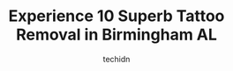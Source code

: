---
layout: ampstory
image: https://i0.wp.com/www.depkes.org/wp-content/uploads/2023/06/tattoo-removal-0-in-birmingham-al-1685797154.jpeg?resize=640,853
author: techidn
featured: false
description: Discover the impressive array of Tattoo Removal options in Birmingham AL, where you can find 10 of the largest Tattoo Removal establishments in the area. From renowned classics to hidden gem
title: Experience 10 Superb Tattoo Removal in Birmingham AL
cover:
   title: Experience 10 Superb Tattoo Removal in Birmingham AL
   subtitle: Rickpate
   background: https://www.depkes.org/wp-content/uploads/2023/06/tattoo-removal-0-in-birmingham-al-1685797154.jpeg

pages: 
 - layout: thirds
   top: <h1>#1 Cahaba Dermatology & Skin Health Center</h1>
   bottom: "<p>Most definitely my best skin place through the year.Must say I was a little skeptical at first after reading some reviews but from my very first visit it has been tremend</p>"
   background: https://www.depkes.org/wp-content/uploads/2023/06/tattoo-removal-1-in-birmingham-al-1685797155.jpeg
   backgroundblur: true
 - layout: thirds
   top: <h1>#2 Spa Cahaba</h1>
   bottom: "<p>This place is amazing!! I have had the best results with my laser hair removal with Tracey! She is the bomb! She worked alongside with their Dermatologist on what setting</p>"
   background: https://www.depkes.org/wp-content/uploads/2023/06/tattoo-removal-2-in-birmingham-al-1685797155.jpeg
   cta:
      link: https://www.depkes.org/blog/experience-10-superb-tattoo-removal-in-birmingham-al/
      text: Experience 10 Superb Tattoo Removal in Birmingham AL
 - layout: thirds
   top: <h1>#3 Dermatology & Laser of Alabama</h1>
   bottom: "<p>201 Office Park Dr Suite 350, Birmingham, AL 35223, United States</p>"
   background: https://www.depkes.org/wp-content/uploads/2023/06/tattoo-removal-3-in-birmingham-al-1685797155.jpeg
   cta:
      link: https://www.depkes.org/blog/experience-10-superb-tattoo-removal-in-birmingham-al/
      text: Experience 10 Superb Tattoo Removal in Birmingham AL
 - layout: thirds
   top: <h1>#4 Revolution Ink</h1>
   bottom: "<p>3728 4th Ave S, Birmingham, AL 35222, United States</p>"
   background: https://images.unsplash.com/photo-1489694553447-4c9339da310d?ixlib=rb-4.0.3&ixid=MnwxMjA3fDB8MHxwaG90by1wYWdlfHx8fGVufDB8fHx8&auto=format&fit=crop&w=640&h=853&q=80
   cta:
      link: https://www.depkes.org/blog/experience-10-superb-tattoo-removal-in-birmingham-al/
      text: Experience 10 Superb Tattoo Removal in Birmingham AL
 - layout: thirds
   top: <h1>#5 Stay Gold Tattoo Studio</h1>
   bottom: "<p>1351 Decatur Hwy, Fultondale, AL 35068, United States</p>"
   background: https://images.unsplash.com/photo-1488554378835-f7acf46e6c98?ixlib=rb-4.0.3&ixid=MnwxMjA3fDB8MHxwaG90by1wYWdlfHx8fGVufDB8fHx8&auto=format&fit=crop&w=640&h=853&q=80
   cta:
      link: https://www.depkes.org/blog/experience-10-superb-tattoo-removal-in-birmingham-al/
      text: Experience 10 Superb Tattoo Removal in Birmingham AL
 - layout: thirds
   top: <h1>#6 Cloud 9 Tattoo & Piercing STUDIO</h1>
   bottom: "<p>7001 Crestwood Blvd #416, Birmingham, AL 35213, United States</p>"
   background: https://images.unsplash.com/photo-1599422314077-f4dfdaa4cd09?ixlib=rb-4.0.3&ixid=MnwxMjA3fDB8MHxwaG90by1wYWdlfHx8fGVufDB8fHx8&auto=format&fit=crop&w=640&h=853&q=80
   cta:
      link: https://www.depkes.org/blog/experience-10-superb-tattoo-removal-in-birmingham-al/
      text: Experience 10 Superb Tattoo Removal in Birmingham AL
 - layout: thirds
   top: <h1>#7 Tattoo Expression</h1>
   bottom: "<p>3180 Pelham Pkwy, Pelham, AL 35124, United States</p>"
   background: https://plus.unsplash.com/premium_photo-1664640458616-3c74f8cb4589?ixlib=rb-4.0.3&ixid=MnwxMjA3fDB8MHxwaG90by1wYWdlfHx8fGVufDB8fHx8&auto=format&fit=crop&w=640&h=853&q=80
   cta:
      link: https://www.depkes.org/blog/experience-10-superb-tattoo-removal-in-birmingham-al/
      text: Experience 10 Superb Tattoo Removal in Birmingham AL
 - layout: thirds
   middle: Continue reading...
   background: https://images.unsplash.com/photo-1580610447943-1bfbef5efe07?ixlib=rb-4.0.3&ixid=MnwxMjA3fDB8MHxwaG90by1wYWdlfHx8fGVufDB8fHx8&auto=format&fit=crop&w=640&h=853&q=80
   cta:
      link: https://www.depkes.org/blog/experience-10-superb-tattoo-removal-in-birmingham-al/
      text: Experience 10 Superb Tattoo Removal in Birmingham AL
      
---
